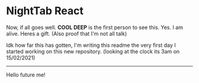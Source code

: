# NightTab React

Now, if all goes well. **COOL DEEP** is the first person to see this. Yes. I am alive. Heres a gift. (Also proof that I'm not all talk)

Idk how far this has gotten, I'm writing this readme the very first day I started working on this new repository. (looking at the clock its 3am on 15/02/2021)

---

Hello future me!
